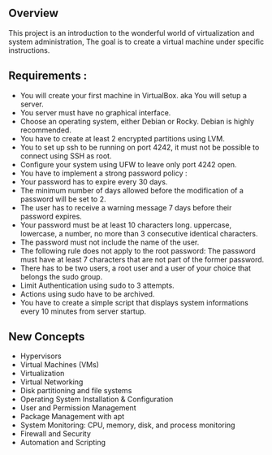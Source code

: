 ## Overview

This project is an introduction to the wonderful world of virtualization and system administration, The goal is to create a virtual machine under specific instructions.

## Requirements :

-   You will create your first machine in VirtualBox. aka You will setup a server.
-   You server must have no graphical interface.
-   Choose an operating system, either Debian or Rocky. Debian is highly recommended.
-   You have to create at least 2 encrypted partitions using LVM.
-   You to set up ssh to be running on port 4242, it must not be possible to connect using SSH as root.
-   Configure your system using UFW to leave only port 4242 open.
-   You have to implement a strong password policy :
-   Your password has to expire every 30 days.
-   The minimum number of days allowed before the modification of a password will be set to 2.
-   The user has to receive a warning message 7 days before their password expires.
-   Your password must be at least 10 characters long. uppercase, lowercase, a number, no more than 3 consecutive identical characters.
-   The password must not include the name of the user.
-   The following rule does not apply to the root password: The password must have at least 7 characters that are not part of the former password.
-   There has to be two users, a root user and a user of your choice that belongs the sudo group.
-   Limit Authentication using sudo to 3 attempts.
-   Actions using sudo have to be archived.
-   You have to create a simple script that displays system informations every 10 minutes from server startup.

## New Concepts

-   Hypervisors
-   Virtual Machines (VMs)
-   Virtualization
-   Virtual Networking
-   Disk partitioning and file systems
-   Operating System Installation & Configuration
-   User and Permission Management
-   Package Management with apt
-   System Monitoring: CPU, memory, disk, and process monitoring
-   Firewall and Security
-   Automation and Scripting
